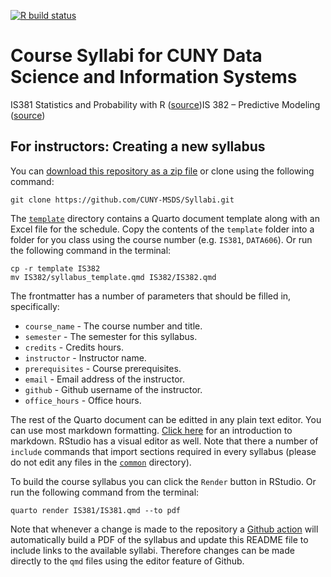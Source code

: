 
<!-- badges: start -->

[![R build
status](https://github.com/CUNY-MSDS/Syllabi/workflows/build-syllabi/badge.svg)](https://github.com/CUNY-MSDS/Syllabi/actions)
<!-- badges: end -->

# Course Syllabi for CUNY Data Science and Information Systems

IS381 Statistics and Probability with R ([source](IS381/IS381.qmd))IS
382 – Predictive Modeling ([source](IS382/IS382.qmd))

## For instructors: Creating a new syllabus

You can [download this repository as a zip
file](https://github.com/CUNY-MSDS/Syllabi/archive/refs/heads/master.zip)
or clone using the following command:

``` console
git clone https://github.com/CUNY-MSDS/Syllabi.git
```

The [`template`](template/) directory contains a Quarto document
template along with an Excel file for the schedule. Copy the contents of
the `template` folder into a folder for you class using the course
number (e.g. `IS381`, `DATA606`). Or run the following command in the
terminal:

``` console
cp -r template IS382
mv IS382/syllabus_template.qmd IS382/IS382.qmd
```

The frontmatter has a number of parameters that should be filled in,
specifically:

  - `course_name` - The course number and title.
  - `semester` - The semester for this syllabus.
  - `credits` - Credits hours.
  - `instructor` - Instructor name.
  - `prerequisites` - Course prerequisites.
  - `email` - Email address of the instructor.
  - `github` - Github username of the instructor.
  - `office_hours` - Office hours.

The rest of the Quarto document can be editted in any plain text editor.
You can use most markdown formatting. [Click
here](https://daringfireball.net/projects/markdown/basics) for an
introduction to markdown. RStudio has a visual editor as well. Note that
there a number of `include` commands that import sections required in
every syllabus (please do not edit any files in the [`common`](common/)
directory).

To build the course syllabus you can click the `Render` button in
RStudio. Or run the following command from the terminal:

``` console
quarto render IS381/IS381.qmd --to pdf
```

Note that whenever a change is made to the repository a [Github
action](https://github.com/CUNY-MSDS/Syllabi/actions) will automatically
build a PDF of the syllabus and update this README file to include links
to the available syllabi. Therefore changes can be made directly to the
`qmd` files using the editor feature of Github.
